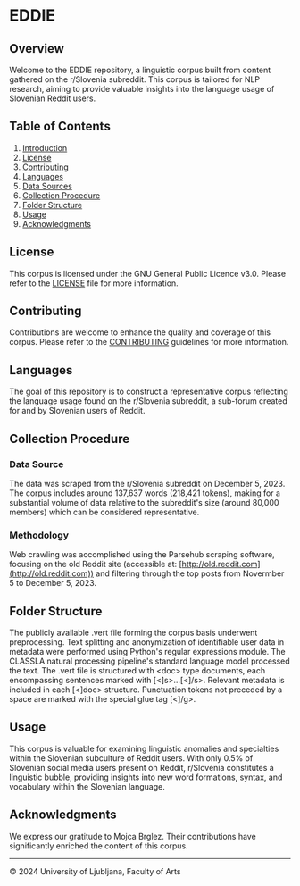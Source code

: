 # EDDIE

## Overview

Welcome to the EDDIE repository, a linguistic corpus built from content gathered on the r/Slovenia subreddit. This corpus is tailored for NLP research, aiming to provide valuable insights into the language usage of Slovenian Reddit users.

## Table of Contents

1. [Introduction](#overview)
2. [License](#license)
3. [Contributing](#contributing)
4. [Languages](#languages)
5. [Data Sources](#data-sources)
6. [Collection Procedure](#collection-procedure)
7. [Folder Structure](#folder-structure)
8. [Usage](#usage)
9. [Acknowledgments](#acknowledgments)

## License

This corpus is licensed under the GNU General Public Licence v3.0. Please refer to the [LICENSE](LICENSE.md) file for more information.

## Contributing

Contributions are welcome to enhance the quality and coverage of this corpus. Please refer to the [CONTRIBUTING](CONTRIBUTING.md) guidelines for more information.

## Languages

The goal of this repository is to construct a representative corpus reflecting the language usage found on the r/Slovenia subreddit, a sub-forum created for and by Slovenian users of Reddit.

## Collection Procedure

### Data Source

The data was scraped from the r/Slovenia subreddit on December 5, 2023. The corpus includes around 137,637 words (218,421 tokens), making for a substantial volume of data relative to the subreddit's size (around 80,000 members) which can be considered representative.

### Methodology

Web crawling was accomplished using the Parsehub scraping software, focusing on the old Reddit site (accessible at: [http://old.reddit.com](http://old.reddit.com)) and filtering through the top posts from Novermber 5 to December 5, 2023.

## Folder Structure

The publicly available .vert file forming the corpus basis underwent preprocessing. Text splitting and anonymization of identifiable user data in metadata were performed using Python's regular expressions module. The CLASSLA natural processing pipeline's standard language model processed the text. The .vert file is structured with \<doc> type documents, each encompassing sentences marked with \[<]s>...\[<]/s>. Relevant metadata is included in each \[<]doc> structure. Punctuation tokens not preceded by a space are marked with the special glue tag \[<]/g>.

## Usage

This corpus is valuable for examining linguistic anomalies and specialties within the Slovenian subculture of Reddit users. With only 0.5% of Slovenian social media users present on Reddit, r/Slovenia constitutes a linguistic bubble, providing insights into new word formations, syntax, and vocabulary within the Slovenian language.

## Acknowledgments

We express our gratitude to Mojca Brglez. Their contributions have significantly enriched the content of this corpus.

---
© 2024 University of Ljubljana, Faculty of Arts
